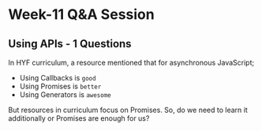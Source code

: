# Week-11 Q&A Session

## Using APIs - 1 Questions

In HYF curriculum, a resource mentioned that for asynchronous JavaScript;

- Using Callbacks is `good`
- Using Promises is `better`
- Using Generators is `awesome`

But resources in curriculum focus on Promises. So, do we need to learn it additionally or Promises are enough for us?

